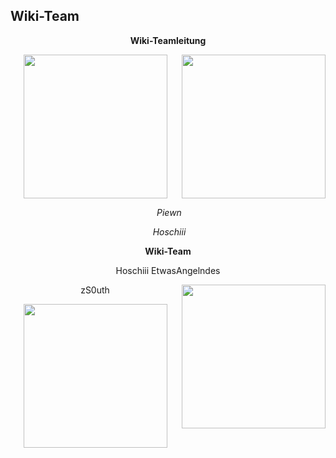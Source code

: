 ## Wiki-Team

<center>  

**Wiki-Teamleitung**

 <img align="center" width="230" eight="90" src="../../../assets/image/Wiki Team/piewn skin.png"> <img align="right" width="230" eight="90" src="../../../assets/image/Wiki Team/Hoschiii-skin.png"> 

<p>
    <img src="../../../assets/image/Wiki Team/piewn skin.png" alt>
    <em>Piewn</em>
</p>

<p>
    <img src="../../../assets/image/Wiki Team/Hoschiii-skin.png" alt>
    <em>Hoschiii</em>
</p>

<center>

**Wiki-Team**

</center>

<left> Hoschiii </left>  <right> EtwasAngelndes </right>


<img align="right" width="230" eight="90" src="../../../assets/image/Wiki Team/EtwasAngelndes-skin.png">  

<left> zS0uth </left> 

<img align="center" width="230" eight="90" src="../../../assets/image/Wiki Team/zS0uth-skin.png">
